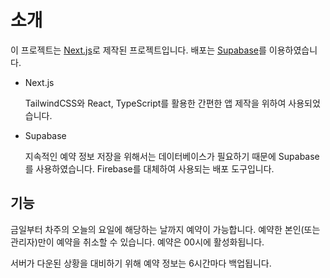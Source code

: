 # 소개

이 프로젝트는 [Next.js](https://nextjs.org)로 제작된 프로젝트입니다. 배포는 [Supabase](https://supabase.com/)를 이용하였습니다.

- Next.js
    
    TailwindCSS와 React, TypeScript를 활용한 간편한 앱 제작을 위하여 사용되었습니다.

- Supabase

    지속적인 예약 정보 저장을 위해서는 데이터베이스가 필요하기 때문에 Supabase를 사용하였습니다. Firebase를 대체하여 사용되는 배포 도구입니다.

## 기능

금일부터 차주의 오늘의 요일에 해당하는 날까지 예약이 가능합니다. 예약한 본인(또는 관리자)만이 예약을 취소할 수 있습니다. 예약은 00시에 활성화됩니다. 

서버가 다운된 상황을 대비하기 위해 예약 정보는 6시간마다 백업됩니다.


